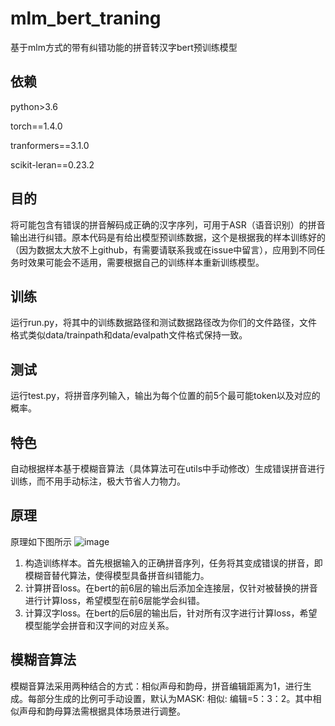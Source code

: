 # mlm_bert_traning
基于mlm方式的带有纠错功能的拼音转汉字bert预训练模型

## 依赖

python>3.6

torch==1.4.0

tranformers==3.1.0

scikit-leran==0.23.2

## 目的

将可能包含有错误的拼音解码成正确的汉字序列，可用于ASR（语音识别）的拼音输出进行纠错。原本代码是有给出模型预训练数据，这个是根据我的样本训练好的（因为数据太大放不上github，有需要请联系我或在issue中留言），应用到不同任务时效果可能会不适用，需要根据自己的训练样本重新训练模型。

## 训练

运行run.py，将其中的训练数据路径和测试数据路径改为你们的文件路径，文件格式类似data/trainpath和data/evalpath文件格式保持一致。

## 测试

运行test.py，将拼音序列输入，输出为每个位置的前5个最可能token以及对应的概率。

## 特色

自动根据样本基于模糊音算法（具体算法可在utils中手动修改）生成错误拼音进行训练，而不用手动标注，极大节省人力物力。

## 原理
原理如下图所示
![image](https://github.com/jiangtaojy/mlm_bert_traning/blob/main/data/model.png)
1. 构造训练样本。首先根据输入的正确拼音序列，任务将其变成错误的拼音，即模糊音替代算法，使得模型具备拼音纠错能力。
2. 计算拼音loss。在bert的前6层的输出后添加全连接层，仅针对被替换的拼音进行计算loss，希望模型在前6层能学会纠错。
3. 计算汉字loss。在bert的后6层的输出后，针对所有汉字进行计算loss，希望模型能学会拼音和汉字间的对应关系。

## 模糊音算法

模糊音算法采用两种结合的方式：相似声母和韵母，拼音编辑距离为1，进行生成。每部分生成的比例可手动设置，默认为MASK: 相似: 编辑=5：3：2。其中相似声母和韵母算法需根据具体场景进行调整。



